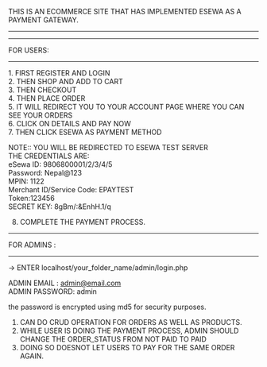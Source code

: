 THIS IS AN ECOMMERCE SITE THAT HAS IMPLEMENTED ESEWA AS A PAYMENT GATEWAY.
<hr>
<hr>
FOR USERS:
<hr>
1. FIRST REGISTER AND LOGIN<br>
2. THEN SHOP AND ADD TO CART<br>
3. THEN CHECKOUT<br>
4. THEN PLACE ORDER<br>
5. IT WILL REDIRECT YOU TO YOUR ACCOUNT PAGE WHERE YOU CAN SEE YOUR ORDERS<br>
6. CLICK ON DETAILS AND PAY NOW<br>
7. THEN CLICK ESEWA AS PAYMENT METHOD<br>

   NOTE:: YOU WILL BE REDIRECTED TO ESEWA TEST SERVER<br>
   THE CREDENTIALS ARE:<br>
   eSewa ID: 9806800001/2/3/4/5<br>
   Password: Nepal@123<br>
   MPIN: 1122<br>
   Merchant ID/Service Code: EPAYTEST<br>
   Token:123456<br>
   SECRET KEY: 8gBm/:&EnhH.1/q <br>

8. COMPLETE THE PAYMENT PROCESS.<br>


<hr>
FOR ADMINS : 
<hr>
-> ENTER localhost/your_folder_name/admin/login.php <br>

ADMIN EMAIL : admin@email.com<br>
ADMIN PASSWORD:  admin<br>

the password is encrypted using md5 for security purposes.<br>

1. CAN DO CRUD OPERATION FOR ORDERS AS WELL AS PRODUCTS.<br>
2. WHILE USER IS DOING THE PAYMENT PROCESS, ADMIN SHOULD CHANGE THE ORDER_STATUS FROM NOT PAID TO PAID<br>
3. DOING SO DOESNOT LET USERS TO PAY FOR THE SAME ORDER AGAIN.<br>

